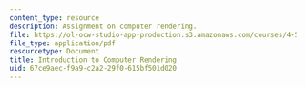 ```yaml
---
content_type: resource
description: Assignment on computer rendering.
file: https://ol-ocw-studio-app-production.s3.amazonaws.com/courses/4-500-introduction-to-design-computing-fall-2008/67ce9aecf9a9c2a229f0615bf501d020_assn4.pdf
file_type: application/pdf
resourcetype: Document
title: Introduction to Computer Rendering
uid: 67ce9aec-f9a9-c2a2-29f0-615bf501d020
---
```

